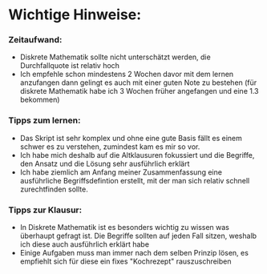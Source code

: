 # Wichtige Hinweise:

### Zeitaufwand: 
- Diskrete Mathematik sollte nicht unterschätzt werden, die Durchfallquote ist relativ hoch
- Ich empfehle schon mindestens 2 Wochen davor mit dem lernen anzufangen dann gelingt es auch mit einer guten Note zu bestehen (für diskrete Mathematik habe ich 3 Wochen früher angefangen und eine 1.3 bekommen)
  
### Tipps zum lernen:
- Das Skript ist sehr komplex und ohne eine gute Basis fällt es einem schwer es zu verstehen, zumindest kam es mir so vor.
- Ich habe mich deshalb auf die Altklausuren fokussiert und die Begriffe, den Ansatz und die Lösung sehr ausführlich erklärt
- Ich habe ziemlich am Anfang meiner Zusammenfassung eine ausführliche Begriffsdefintion erstellt, mit der man sich relativ schnell zurechtfinden sollte.

### Tipps zur Klausur: 
- In Diskrete Mathematik ist es besonders wichtig zu wissen was überhaupt gefragt ist. Die Begriffe sollten auf jeden Fall sitzen, weshalb ich diese auch ausführlich erklärt habe
- Einige Aufgaben muss man immer nach dem selben Prinzip lösen, es empfiehlt sich für diese ein fixes "Kochrezept" rauszuschreiben





